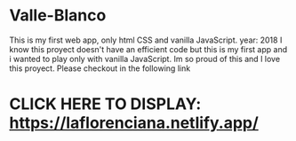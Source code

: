 # Valle-Blanco

This is my first web app, only html CSS and vanilla JavaScript.
year: 2018 
I know this proyect doesn't have an efficient code but this is my first app and i wanted to play only with vanilla JavaScript. Im so proud of this and I love this proyect. Please checkout in the following link


# CLICK HERE TO DISPLAY: https://laflorenciana.netlify.app/
